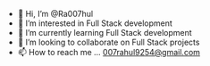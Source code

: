 - 👋 Hi, I’m @Ra007hul
- 👀 I’m interested in Full Stack development
- 🌱 I’m currently learning Full Stack development
- 💞️ I’m looking to collaborate on Full Stack projects
- 📫 How to reach me ... 007rahul9254@gmail.com

<!---
Ra007hul/Ra007hul is a ✨ special ✨ repository because its `README.md` (this file) appears on your GitHub profile.
You can click the Preview link to take a look at your changes.
--->

